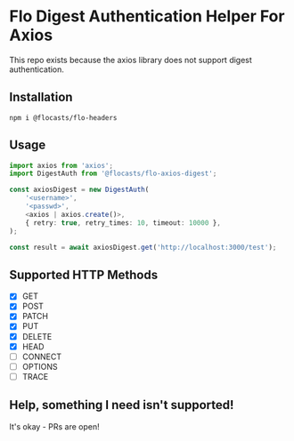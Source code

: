 # Flo Digest Authentication Helper For Axios

This repo exists because the axios library does not support digest authentication.

## Installation

`npm i @flocasts/flo-headers`

## Usage

```typescript
import axios from 'axios';
import DigestAuth from '@flocasts/flo-axios-digest';

const axiosDigest = new DigestAuth(
    '<username>',
    '<passwd>',
    <axios | axios.create()>,
    { retry: true, retry_times: 10, timeout: 10000 },
);

const result = await axiosDigest.get('http://localhost:3000/test');
```

## Supported HTTP Methods

-   [x] GET
-   [x] POST
-   [x] PATCH
-   [x] PUT
-   [x] DELETE
-   [x] HEAD
-   [ ] CONNECT
-   [ ] OPTIONS
-   [ ] TRACE

## Help, something I need isn't supported!

It's okay - PRs are open!
